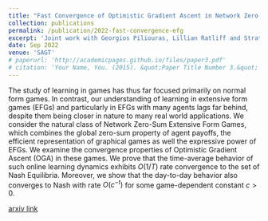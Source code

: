 ```yaml
---
title: "Fast Convergence of Optimistic Gradient Ascent in Network Zero-Sum Extensive Form Games"
collection: publications
permalink: /publication/2022-fast-convergence-efg
excerpt: 'Joint work with Georgios Piliouras, Lillian Ratliff and Stratis Skoulakis'
date: Sep 2022
venue: 'SAGT'
# paperurl: 'http://academicpages.github.io/files/paper3.pdf'
# citation: 'Your Name, You. (2015). &quot;Paper Title Number 3.&quot; <i>Journal 1</i>. 1(3).'
---
```

The study of learning in games has thus far focused primarily on normal form games. In contrast, our understanding of learning in extensive form games (EFGs) and particularly in EFGs with many agents lags far behind, despite them being closer in nature to many real world applications. We consider the natural class of Network Zero-Sum Extensive Form Games, which combines the global zero-sum property of agent payoffs, the efficient representation of graphical games as well the expressive power of EFGs. We examine the convergence properties of Optimistic Gradient Ascent (OGA) in these games. We prove that the time-average behavior of such online learning dynamics exhibits $O(1/T)$ rate convergence to the set of Nash Equilibria. Moreover, we show that the day-to-day behavior also converges to Nash with rate $O(c^{−t})$ for some game-dependent constant $c>0$.

[arxiv link](https://arxiv.org/abs/2207.08426)